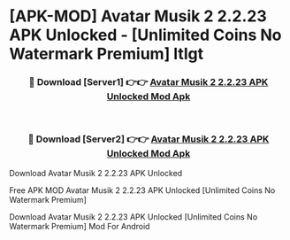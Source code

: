 # [APK-MOD] Avatar Musik 2 2.2.23 APK Unlocked - [Unlimited Coins No Watermark Premium] ltlgt



<div align="center">
<h3>🔴 Download [Server1] 👉👉 <a href="https://momento.my/?title=Avatar_Musik_2_2.2.23_APK_Unlocked">Avatar Musik 2 2.2.23 APK Unlocked Mod Apk</a></h3><br>

<h3>🔴 Download [Server2] 👉👉 <a href="https://momento.my/?title=Avatar_Musik_2_2.2.23_APK_Unlocked">Avatar Musik 2 2.2.23 APK Unlocked Mod Apk</a></h3>
</div>



Download Avatar Musik 2 2.2.23 APK Unlocked 

Free APK MOD Avatar Musik 2 2.2.23 APK Unlocked [Unlimited Coins No Watermark Premium]

Download Avatar Musik 2 2.2.23 APK Unlocked [Unlimited Coins No Watermark Premium] Mod For Android
